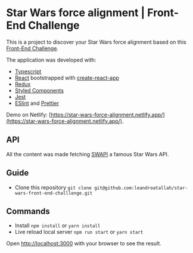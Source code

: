 # Star Wars force alignment | Front-End Challenge

This is a project to discover your Star Wars force alignment based on this [Front-End Challenge](https://github.com/iclinic/challenge-front).

The application was developed with:
- [Typescript](https://www.typescriptlang.org/)
- [React](https://reactjs.org/) bootstrapped with [create-react-app](https://create-react-app.dev/)
- [Redux](https://redux.js.org/)
- [Styled Components](https://styled-components.com/)
- [Jest](https://jestjs.io/)
- [ESlint](https://eslint.org/) and [Prettier](https://prettier.io/)

Demo on Netlify: [https://star-wars-force-alignment.netlify.app/](https://star-wars-force-alignment.netlify.app/).

## API

All the content was made fetching [SWAPI](https://swapi.dev/) a famous Star Wars API.

## Guide

- Clone this repository `git clone git@github.com:leandroatallah/star-wars-front-end-challlenge.git`

## Commands

- Install `npm install` or `yarn install`
- Live reload local server `npm run start` or `yarn start`

Open [http://localhost:3000](http://localhost:3000) with your browser to see the result.
